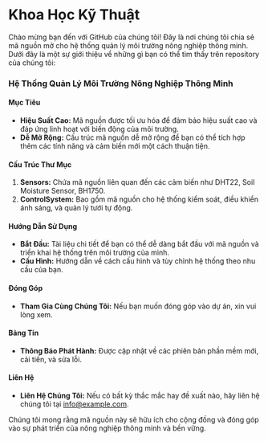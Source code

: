 # Khoa Học Kỹ Thuật
Chào mừng bạn đến với GitHub của chúng tôi! Đây là nơi chúng tôi chia sẻ mã nguồn mở cho hệ thống quản lý môi trường nông nghiệp thông minh. Dưới đây là một sự giới thiệu về những gì bạn có thể tìm thấy trên repository của chúng tôi:

### Hệ Thống Quản Lý Môi Trường Nông Nghiệp Thông Minh

#### Mục Tiêu
- **Hiệu Suất Cao:** Mã nguồn được tối ưu hóa để đảm bảo hiệu suất cao và đáp ứng linh hoạt với biến động của môi trường.
- **Dễ Mở Rộng:** Cấu trúc mã nguồn dễ mở rộng để bạn có thể tích hợp thêm các tính năng và cảm biến mới một cách thuận tiện.

#### Cấu Trúc Thư Mục
1. **Sensors:** Chứa mã nguồn liên quan đến các cảm biến như DHT22, Soil Moisture Sensor, BH1750.
2. **ControlSystem:** Bao gồm mã nguồn cho hệ thống kiểm soát, điều khiển ánh sáng, và quản lý tưới tự động.

#### Hướng Dẫn Sử Dụng
- **Bắt Đầu:** Tài liệu chi tiết để bạn có thể dễ dàng bắt đầu với mã nguồn và triển khai hệ thống trên môi trường của mình.
- **Cấu Hình:** Hướng dẫn về cách cấu hình và tùy chỉnh hệ thống theo nhu cầu của bạn.

#### Đóng Góp
- **Tham Gia Cùng Chúng Tôi:** Nếu bạn muốn đóng góp vào dự án, xin vui lòng xem.

#### Bảng Tin
- **Thông Báo Phát Hành:** Được cập nhật về các phiên bản phần mềm mới, cải tiến, và sửa lỗi.

#### Liên Hệ
- **Liên Hệ Chúng Tôi:** Nếu có bất kỳ thắc mắc hay đề xuất nào, hãy liên hệ chúng tôi tại [info@example.com](mailto:dnguyenphuong306@gmail.com).

Chúng tôi mong rằng mã nguồn này sẽ hữu ích cho cộng đồng và đóng góp vào sự phát triển của nông nghiệp thông minh và bền vững.
